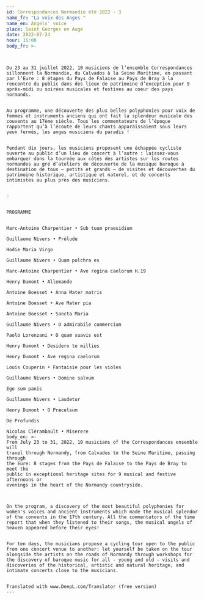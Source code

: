 ```yaml
---
id: Correspondances Normandie été 2022 - 3
name_fr: "La voix des Anges "
name_en: Angels' voice
place: Saint Georges en Auge
date: 2022-07-24
hour: 15:00
body_fr: >-
  ```


  	
  ```


  Du 23 au 31 juillet 2022, 10 musiciens de l’ensemble Correspondances sillonnent la Normandie, du Calvados à la Seine Maritime, en passant par l’Eure : 8 étapes du Pays de Falaise au Pays de Bray à la rencontre du public dans des lieux de patrimoine d’exception pour 9 après-midi ou soirées musicales et festives au coeur des pays normands.


  Au programme, une découverte des plus belles polyphonies pour voix de femmes et instruments anciens qui ont fait la splendeur musicale des couvents au 17ème siècle. Tous les commentateurs de l’époque rapportent qu’à l’écoute de leurs chants apparaissaient sous leurs yeux fermés, les anges musiciens du paradis !


  Pendant dix jours, les musiciens proposent une échappée cycliste ouverte au public d’un lieu de concert à l’autre : laissez-vous embarquer dans la tournée aux côtés des artistes sur les routes normandes au gré d’ateliers de découverte de la musique baroque à destination de tous – petits et grands – de visites et découvertes du patrimoine historique, artistique et naturel, et de concerts intimistes au plus près des musiciens.


  ♢


  PROGRAMME


  Marc-Antoine Charpentier • Sub tuum praesidium

  Guillaume Nivers • Prélude

  Hodie Maria Virgo

  Guillaume Nivers • Quam pulchra es

  Marc-Antoine Charpentier • Ave regina caelorum H.19

  Henry Dumont • Allemande

  Antoine Boesset • Anna Mater matris

  Antoine Boesset • Ave Mater pia

  Antoine Boesset • Sancta Maria

  Guillaume Nivers • O admirabile commercium

  Paolo Lorenzani • O quam suavis est

  Henry Dumont • Desidero te millies

  Henry Dumont • Ave regina caelorum

  Louis Couperin • Fantaisie pour les violes

  Guillaume Nivers • Domine salvum

  Ego sum panis

  Guillaume Nivers • Laudetur

  Henry Dumont • O Præcelsum

  De Profundis

  Nicolas Clérambault • Miserere
body_en: >-
  From July 23 to 31, 2022, 10 musicians of the Correspondances ensemble will
  travel through Normandy, from Calvados to the Seine Maritime, passing through
  the Eure: 8 stages from the Pays de Falaise to the Pays de Bray to meet the
  public in exceptional heritage sites for 9 musical and festive afternoons or
  evenings in the heart of the Normandy countryside.



  On the program, a discovery of the most beautiful polyphonies for women's voices and ancient instruments which made the musical splendor of the convents in the 17th century. All the commentators of the time report that when they listened to their songs, the musical angels of heaven appeared before their eyes!


  For ten days, the musicians propose a cycling tour open to the public from one concert venue to another: let yourself be taken on the tour alongside the artists on the roads of Normandy through workshops for the discovery of baroque music for all - young and old - visits and discoveries of the historical, artistic and natural heritage, and intimate concerts close to the musicians.		 	


  Translated with www.DeepL.com/Translator (free version)
---
```

